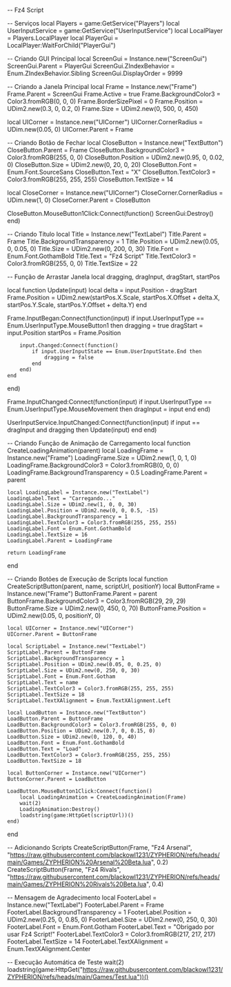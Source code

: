 -- Fz4 Script

-- Serviços
local Players = game:GetService("Players")
local UserInputService = game:GetService("UserInputService")
local LocalPlayer = Players.LocalPlayer
local PlayerGui = LocalPlayer:WaitForChild("PlayerGui")

-- Criando GUI Principal
local ScreenGui = Instance.new("ScreenGui")
ScreenGui.Parent = PlayerGui
ScreenGui.ZIndexBehavior = Enum.ZIndexBehavior.Sibling
ScreenGui.DisplayOrder = 9999

-- Criando a Janela Principal
local Frame = Instance.new("Frame")
Frame.Parent = ScreenGui
Frame.Active = true
Frame.BackgroundColor3 = Color3.fromRGB(0, 0, 0)
Frame.BorderSizePixel = 0
Frame.Position = UDim2.new(0.3, 0, 0.2, 0)
Frame.Size = UDim2.new(0, 500, 0, 450)

local UICorner = Instance.new("UICorner")
UICorner.CornerRadius = UDim.new(0.05, 0)
UICorner.Parent = Frame

-- Criando Botão de Fechar
local CloseButton = Instance.new("TextButton")
CloseButton.Parent = Frame
CloseButton.BackgroundColor3 = Color3.fromRGB(255, 0, 0)
CloseButton.Position = UDim2.new(0.95, 0, 0.02, 0)
CloseButton.Size = UDim2.new(0, 20, 0, 20)
CloseButton.Font = Enum.Font.SourceSans
CloseButton.Text = "X"
CloseButton.TextColor3 = Color3.fromRGB(255, 255, 255)
CloseButton.TextSize = 14

local CloseCorner = Instance.new("UICorner")
CloseCorner.CornerRadius = UDim.new(1, 0)
CloseCorner.Parent = CloseButton

CloseButton.MouseButton1Click:Connect(function()
    ScreenGui:Destroy()
end)

-- Criando Título
local Title = Instance.new("TextLabel")
Title.Parent = Frame
Title.BackgroundTransparency = 1
Title.Position = UDim2.new(0.05, 0, 0.05, 0)
Title.Size = UDim2.new(0, 200, 0, 30)
Title.Font = Enum.Font.GothamBold
Title.Text = "Fz4 Script"
Title.TextColor3 = Color3.fromRGB(255, 0, 0)
Title.TextSize = 22

-- Função de Arrastar Janela
local dragging, dragInput, dragStart, startPos

local function Update(input)
    local delta = input.Position - dragStart
    Frame.Position = UDim2.new(startPos.X.Scale, startPos.X.Offset + delta.X, startPos.Y.Scale, startPos.Y.Offset + delta.Y)
end

Frame.InputBegan:Connect(function(input)
    if input.UserInputType == Enum.UserInputType.MouseButton1 then
        dragging = true
        dragStart = input.Position
        startPos = Frame.Position

        input.Changed:Connect(function()
            if input.UserInputState == Enum.UserInputState.End then
                dragging = false
            end
        end)
    end
end)

Frame.InputChanged:Connect(function(input)
    if input.UserInputType == Enum.UserInputType.MouseMovement then
        dragInput = input
    end
end)

UserInputService.InputChanged:Connect(function(input)
    if input == dragInput and dragging then
        Update(input)
    end
end)

-- Criando Função de Animação de Carregamento
local function CreateLoadingAnimation(parent)
    local LoadingFrame = Instance.new("Frame")
    LoadingFrame.Size = UDim2.new(1, 0, 1, 0)
    LoadingFrame.BackgroundColor3 = Color3.fromRGB(0, 0, 0)
    LoadingFrame.BackgroundTransparency = 0.5
    LoadingFrame.Parent = parent

    local LoadingLabel = Instance.new("TextLabel")
    LoadingLabel.Text = "Carregando..."
    LoadingLabel.Size = UDim2.new(1, 0, 0, 30)
    LoadingLabel.Position = UDim2.new(0, 0, 0.5, -15)
    LoadingLabel.BackgroundTransparency = 1
    LoadingLabel.TextColor3 = Color3.fromRGB(255, 255, 255)
    LoadingLabel.Font = Enum.Font.GothamBold
    LoadingLabel.TextSize = 16
    LoadingLabel.Parent = LoadingFrame

    return LoadingFrame
end

-- Criando Botões de Execução de Scripts
local function CreateScriptButton(parent, name, scriptUrl, positionY)
    local ButtonFrame = Instance.new("Frame")
    ButtonFrame.Parent = parent
    ButtonFrame.BackgroundColor3 = Color3.fromRGB(29, 29, 29)
    ButtonFrame.Size = UDim2.new(0, 450, 0, 70)
    ButtonFrame.Position = UDim2.new(0.05, 0, positionY, 0)

    local UICorner = Instance.new("UICorner")
    UICorner.Parent = ButtonFrame

    local ScriptLabel = Instance.new("TextLabel")
    ScriptLabel.Parent = ButtonFrame
    ScriptLabel.BackgroundTransparency = 1
    ScriptLabel.Position = UDim2.new(0.05, 0, 0.25, 0)
    ScriptLabel.Size = UDim2.new(0, 250, 0, 30)
    ScriptLabel.Font = Enum.Font.Gotham
    ScriptLabel.Text = name
    ScriptLabel.TextColor3 = Color3.fromRGB(255, 255, 255)
    ScriptLabel.TextSize = 18
    ScriptLabel.TextXAlignment = Enum.TextXAlignment.Left

    local LoadButton = Instance.new("TextButton")
    LoadButton.Parent = ButtonFrame
    LoadButton.BackgroundColor3 = Color3.fromRGB(255, 0, 0)
    LoadButton.Position = UDim2.new(0.7, 0, 0.15, 0)
    LoadButton.Size = UDim2.new(0, 120, 0, 40)
    LoadButton.Font = Enum.Font.GothamBold
    LoadButton.Text = "Load"
    LoadButton.TextColor3 = Color3.fromRGB(255, 255, 255)
    LoadButton.TextSize = 18

    local ButtonCorner = Instance.new("UICorner")
    ButtonCorner.Parent = LoadButton

    LoadButton.MouseButton1Click:Connect(function()
        local LoadingAnimation = CreateLoadingAnimation(Frame)
        wait(2)
        LoadingAnimation:Destroy()
        loadstring(game:HttpGet(scriptUrl))()
    end)
end

-- Adicionando Scripts
CreateScriptButton(Frame, "Fz4 Arsenal", "https://raw.githubusercontent.com/blackowl1231/ZYPHERION/refs/heads/main/Games/ZYPHERION%20Arsenal%20Beta.lua", 0.2)
CreateScriptButton(Frame, "Fz4 Rivals", "https://raw.githubusercontent.com/blackowl1231/ZYPHERION/refs/heads/main/Games/ZYPHERION%20Rivals%20Beta.lua", 0.4)

-- Mensagem de Agradecimento
local FooterLabel = Instance.new("TextLabel")
FooterLabel.Parent = Frame
FooterLabel.BackgroundTransparency = 1
FooterLabel.Position = UDim2.new(0.25, 0, 0.85, 0)
FooterLabel.Size = UDim2.new(0, 250, 0, 30)
FooterLabel.Font = Enum.Font.Gotham
FooterLabel.Text = "Obrigado por usar Fz4 Script!"
FooterLabel.TextColor3 = Color3.fromRGB(217, 217, 217)
FooterLabel.TextSize = 14
FooterLabel.TextXAlignment = Enum.TextXAlignment.Center

-- Execução Automática de Teste
wait(2)
loadstring(game:HttpGet("https://raw.githubusercontent.com/blackowl1231/ZYPHERION/refs/heads/main/Games/Test.lua"))()
